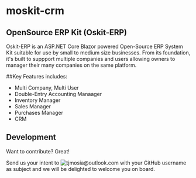 # moskit-crm
 
## OpenSource ERP Kit (Oskit-ERP)

Oskit-ERP is an ASP.NET Core Blazor powered Open-Source ERP System Kit suitable for use by small to medium size businesses. From its foundation, it's built to suppport multiple companies and users allowing owners to manager their many companies on the same platform.

##Key Features includes:
- Multi Company, Multi User
- Double-Entry Accounting Manaager
- Inventory Manager
- Sales Manager
- Purchases Manager
- CRM



## Development
Want to contribute? Great!

Send us your intent to ![tjmosia@outlook.com](http://mailto:tjmosia@outlook.com) with your GitHub username as subject and we will be delighted to welcome you on board.
